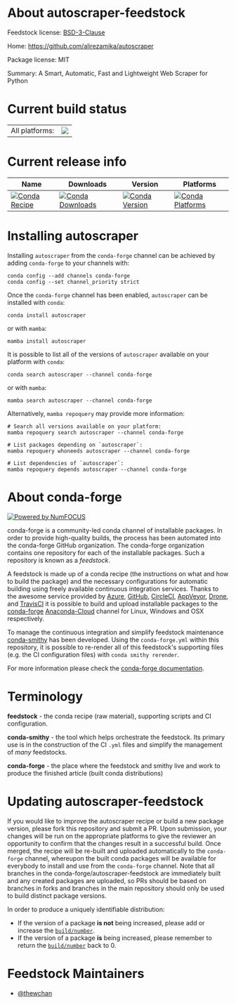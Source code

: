 About autoscraper-feedstock
===========================

Feedstock license: [BSD-3-Clause](https://github.com/conda-forge/autoscraper-feedstock/blob/main/LICENSE.txt)

Home: https://github.com/alirezamika/autoscraper

Package license: MIT

Summary: A Smart, Automatic, Fast and Lightweight Web Scraper for Python

Current build status
====================


<table><tr><td>All platforms:</td>
    <td>
      <a href="https://dev.azure.com/conda-forge/feedstock-builds/_build/latest?definitionId=20181&branchName=main">
        <img src="https://dev.azure.com/conda-forge/feedstock-builds/_apis/build/status/autoscraper-feedstock?branchName=main">
      </a>
    </td>
  </tr>
</table>

Current release info
====================

| Name | Downloads | Version | Platforms |
| --- | --- | --- | --- |
| [![Conda Recipe](https://img.shields.io/badge/recipe-autoscraper-green.svg)](https://anaconda.org/conda-forge/autoscraper) | [![Conda Downloads](https://img.shields.io/conda/dn/conda-forge/autoscraper.svg)](https://anaconda.org/conda-forge/autoscraper) | [![Conda Version](https://img.shields.io/conda/vn/conda-forge/autoscraper.svg)](https://anaconda.org/conda-forge/autoscraper) | [![Conda Platforms](https://img.shields.io/conda/pn/conda-forge/autoscraper.svg)](https://anaconda.org/conda-forge/autoscraper) |

Installing autoscraper
======================

Installing `autoscraper` from the `conda-forge` channel can be achieved by adding `conda-forge` to your channels with:

```
conda config --add channels conda-forge
conda config --set channel_priority strict
```

Once the `conda-forge` channel has been enabled, `autoscraper` can be installed with `conda`:

```
conda install autoscraper
```

or with `mamba`:

```
mamba install autoscraper
```

It is possible to list all of the versions of `autoscraper` available on your platform with `conda`:

```
conda search autoscraper --channel conda-forge
```

or with `mamba`:

```
mamba search autoscraper --channel conda-forge
```

Alternatively, `mamba repoquery` may provide more information:

```
# Search all versions available on your platform:
mamba repoquery search autoscraper --channel conda-forge

# List packages depending on `autoscraper`:
mamba repoquery whoneeds autoscraper --channel conda-forge

# List dependencies of `autoscraper`:
mamba repoquery depends autoscraper --channel conda-forge
```


About conda-forge
=================

[![Powered by
NumFOCUS](https://img.shields.io/badge/powered%20by-NumFOCUS-orange.svg?style=flat&colorA=E1523D&colorB=007D8A)](https://numfocus.org)

conda-forge is a community-led conda channel of installable packages.
In order to provide high-quality builds, the process has been automated into the
conda-forge GitHub organization. The conda-forge organization contains one repository
for each of the installable packages. Such a repository is known as a *feedstock*.

A feedstock is made up of a conda recipe (the instructions on what and how to build
the package) and the necessary configurations for automatic building using freely
available continuous integration services. Thanks to the awesome service provided by
[Azure](https://azure.microsoft.com/en-us/services/devops/), [GitHub](https://github.com/),
[CircleCI](https://circleci.com/), [AppVeyor](https://www.appveyor.com/),
[Drone](https://cloud.drone.io/welcome), and [TravisCI](https://travis-ci.com/)
it is possible to build and upload installable packages to the
[conda-forge](https://anaconda.org/conda-forge) [Anaconda-Cloud](https://anaconda.org/)
channel for Linux, Windows and OSX respectively.

To manage the continuous integration and simplify feedstock maintenance
[conda-smithy](https://github.com/conda-forge/conda-smithy) has been developed.
Using the ``conda-forge.yml`` within this repository, it is possible to re-render all of
this feedstock's supporting files (e.g. the CI configuration files) with ``conda smithy rerender``.

For more information please check the [conda-forge documentation](https://conda-forge.org/docs/).

Terminology
===========

**feedstock** - the conda recipe (raw material), supporting scripts and CI configuration.

**conda-smithy** - the tool which helps orchestrate the feedstock.
                   Its primary use is in the construction of the CI ``.yml`` files
                   and simplify the management of *many* feedstocks.

**conda-forge** - the place where the feedstock and smithy live and work to
                  produce the finished article (built conda distributions)


Updating autoscraper-feedstock
==============================

If you would like to improve the autoscraper recipe or build a new
package version, please fork this repository and submit a PR. Upon submission,
your changes will be run on the appropriate platforms to give the reviewer an
opportunity to confirm that the changes result in a successful build. Once
merged, the recipe will be re-built and uploaded automatically to the
`conda-forge` channel, whereupon the built conda packages will be available for
everybody to install and use from the `conda-forge` channel.
Note that all branches in the conda-forge/autoscraper-feedstock are
immediately built and any created packages are uploaded, so PRs should be based
on branches in forks and branches in the main repository should only be used to
build distinct package versions.

In order to produce a uniquely identifiable distribution:
 * If the version of a package **is not** being increased, please add or increase
   the [``build/number``](https://docs.conda.io/projects/conda-build/en/latest/resources/define-metadata.html#build-number-and-string).
 * If the version of a package **is** being increased, please remember to return
   the [``build/number``](https://docs.conda.io/projects/conda-build/en/latest/resources/define-metadata.html#build-number-and-string)
   back to 0.

Feedstock Maintainers
=====================

* [@thewchan](https://github.com/thewchan/)

